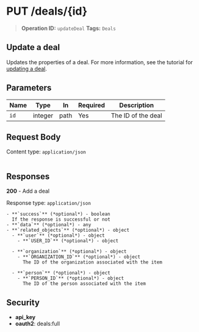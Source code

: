 # PUT /deals/{id}

> **Operation ID:** `updateDeal`
> **Tags:** `Deals`

## Update a deal

Updates the properties of a deal. For more information, see the tutorial for <a href="https://pipedrive.readme.io/docs/updating-a-deal" target="_blank" rel="noopener noreferrer">updating a deal</a>.

## Parameters

| Name | Type | In | Required | Description |
|------|------|-------|----------|-------------|
| `id` | integer | path | Yes | The ID of the deal |

## Request Body

Content type: `application/json`

```

```

## Responses

**200** - Add a deal

Response type: `application/json`

```
- **`success`** (*optional*) - boolean
  If the response is successful or not
- **`data`** (*optional*) - any
- **`related_objects`** (*optional*) - object
  - **`user`** (*optional*) - object
    - **`USER_ID`** (*optional*) - object

  - **`organization`** (*optional*) - object
    - **`ORGANIZATION_ID`** (*optional*) - object
      The ID of the organization associated with the item

  - **`person`** (*optional*) - object
    - **`PERSON_ID`** (*optional*) - object
      The ID of the person associated with the item

```


## Security

- **api_key**
- **oauth2**: deals:full